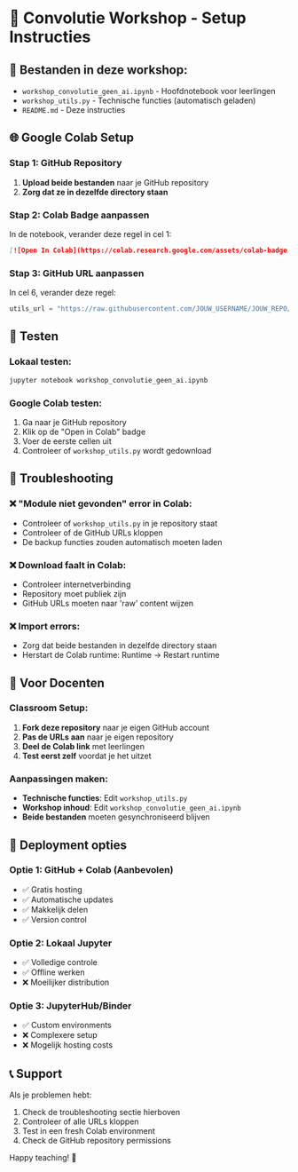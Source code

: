 # 🎨 Convolutie Workshop - Setup Instructies

## 📁 Bestanden in deze workshop:
- `workshop_convolutie_geen_ai.ipynb` - Hoofdnotebook voor leerlingen
- `workshop_utils.py` - Technische functies (automatisch geladen)
- `README.md` - Deze instructies

## 🌐 Google Colab Setup

### Stap 1: GitHub Repository
1. **Upload beide bestanden** naar je GitHub repository
2. **Zorg dat ze in dezelfde directory staan**

### Stap 2: Colab Badge aanpassen
In de notebook, verander deze regel in cel 1:
```markdown
[![Open In Colab](https://colab.research.google.com/assets/colab-badge.svg)](https://colab.research.google.com/github/JOUW_USERNAME/JOUW_REPO/blob/main/workshop_convolutie_geen_ai.ipynb)
```

### Stap 3: GitHub URL aanpassen  
In cel 6, verander deze regel:
```python
utils_url = "https://raw.githubusercontent.com/JOUW_USERNAME/JOUW_REPO/main/workshop_utils.py"
```

## 🧪 Testen

### Lokaal testen:
```bash
jupyter notebook workshop_convolutie_geen_ai.ipynb
```

### Google Colab testen:
1. Ga naar je GitHub repository
2. Klik op de "Open in Colab" badge
3. Voer de eerste cellen uit
4. Controleer of `workshop_utils.py` wordt gedownload

## 🔧 Troubleshooting

### ❌ "Module niet gevonden" error in Colab:
- Controleer of `workshop_utils.py` in je repository staat
- Controleer of de GitHub URLs kloppen
- De backup functies zouden automatisch moeten laden

### ❌ Download faalt in Colab:
- Controleer internetverbinding
- Repository moet publiek zijn
- GitHub URLs moeten naar 'raw' content wijzen

### ❌ Import errors:
- Zorg dat beide bestanden in dezelfde directory staan
- Herstart de Colab runtime: Runtime → Restart runtime

## 🎯 Voor Docenten

### Classroom Setup:
1. **Fork deze repository** naar je eigen GitHub account
2. **Pas de URLs aan** naar je eigen repository  
3. **Deel de Colab link** met leerlingen
4. **Test eerst zelf** voordat je het uitzet

### Aanpassingen maken:
- **Technische functies**: Edit `workshop_utils.py`
- **Workshop inhoud**: Edit `workshop_convolutie_geen_ai.ipynb`
- **Beide bestanden** moeten gesynchroniseerd blijven

## 🚀 Deployment opties

### Optie 1: GitHub + Colab (Aanbevolen)
- ✅ Gratis hosting
- ✅ Automatische updates
- ✅ Makkelijk delen
- ✅ Version control

### Optie 2: Lokaal Jupyter
- ✅ Volledige controle
- ✅ Offline werken
- ❌ Moeilijker distribution

### Optie 3: JupyterHub/Binder
- ✅ Custom environments
- ❌ Complexere setup
- ❌ Mogelijk hosting costs

## 📞 Support

Als je problemen hebt:
1. Check de troubleshooting sectie hierboven
2. Controleer of alle URLs kloppen
3. Test in een fresh Colab environment
4. Check de GitHub repository permissions

Happy teaching! 🎉